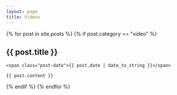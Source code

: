 ```yaml
---
layout: page
title: Videos
---
```


{% for post in site.posts %}
    {% if post.category == "video" %}
<div class="post">
  <h2 class="post-title">{{ post.title }}</h2>

    <span class="post-date">{{ post.date | date_to_string }}</span>

    {{ post.content }}
</div>
    {% endif %}
{% endfor %}

